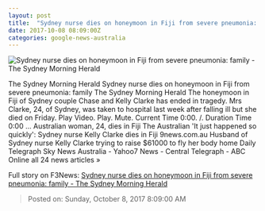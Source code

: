 ```yaml
---
layout: post
title:  "Sydney nurse dies on honeymoon in Fiji from severe pneumonia: family - The Sydney Morning Herald"
date: 2017-10-08 08:09:00Z
categories: google-news-australia
---
```


![Sydney nurse dies on honeymoon in Fiji from severe pneumonia: family - The Sydney Morning Herald](http://www.smh.com.au/content/dam/images/g/y/w/b/i/j/image.related.articleLeadwide.620x349.gywbjn.png/1507363974961.jpg)

The Sydney Morning Herald Sydney nurse dies on honeymoon in Fiji from severe pneumonia: family The Sydney Morning Herald The honeymoon in Fiji of Sydney couple Chase and Kelly Clarke has ended in tragedy. Mrs Clarke, 24, of Sydney, was taken to hospital last week after falling ill but she died on Friday. Play Video. Play. Mute. Current Time 0:00. /. Duration Time 0:00 ... Australian woman, 24, dies in Fiji The Australian 'It just happened so quickly': Sydney nurse Kelly Clarke dies in Fiji 9news.com.au Husband of Sydney nurse Kelly Clarke trying to raise $61000 to fly her body home Daily Telegraph Sky News Australia - Yahoo7 News - Central Telegraph - ABC Online all 24 news articles »


Full story on F3News: [Sydney nurse dies on honeymoon in Fiji from severe pneumonia: family - The Sydney Morning Herald](http://www.f3nws.com/n/aDEYpC)

> Posted on: Sunday, October 8, 2017 8:09:00 AM
